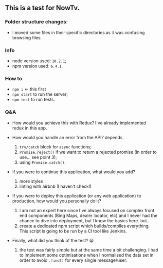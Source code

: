 ## This is a test for NowTv.

### Folder structure changes:
- I moved some files in their specific directories as it was confusing browsing files.

### Info
- node version used: `10.2.1`;
- npm version used: `6.4.1`.

### How to
- `npm i` <- this first
- `npm start` to run the server;
- `npm test` to run tests.

### Q&A
- How would you achieve this with Redux?
  I've already implemented redux in this app.

- How would you handle an error from the API?
depends.
  1. `try/catch` block for `async` functions;
  2. `Promise.reject()` if we want to return a rejected promise (in order to use... see point 3);
  3. using `Promise.catch()`.

- If you were to continue this application, what would you add?
  1. more styles
  2. linting with airbnb (I haven't check!)

- If you were to deploy this application (or any web application) to production, how would you personally do it?
  1. I am not an expert here since I've always focused on complex front end components (Bing Maps, dealer locator, etc) and I never had the chance to dive into deployment, but I know the basics here. but..
  2. create a dedicated npm script which builds/compiles everything. This script is going to be run by a CI tool like Jenkins.

- Finally, what did you think of the test? 😀
  1. the test was fairly simple but at the same time a bit challenging. I had to implement some optimisations when I normalised the data set in order to avoid `.find()` for every single message/user.
